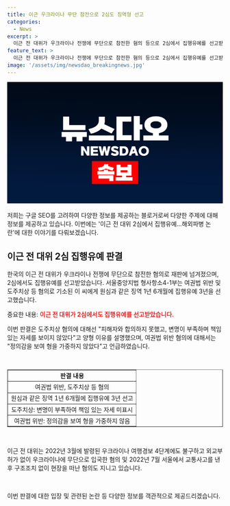 ```yaml
---
title: 이근 우크라이나 무단 참전으로 2심도 징역형 선고
categories:
  - News
excerpt: >
  이근 전 대위가 우크라이나 전쟁에 무단으로 참전한 혐의 등으로 2심에서 집행유예를 선고받았다. 서울중앙지법 형사항소4-1부(부장 양지정)는 여권법 위반과 도주치상 등 혐의로 기소된 이 씨에게 징역 1년 6개월에 집행유예 3년을 선고했다. 재판부는 “원심 판단이 옳고 오인이 없다”며 도주치상 혐의에 대해 “피해자와 합의하지 못하고 책임 있는 자세를 보이지 않았다”고 양형 이유를 설명했다. 또한, 여권법 위반 혐의에 대해선 “이 씨가 정의감에서 한 측면이 있어 형을 가중하지 않는다”고 언급했다.
feature_text: >
  이근 전 대위가 우크라이나 전쟁에 무단으로 참전한 혐의 등으로 2심에서 집행유예를 선고받았다. 서울중앙지법 형사항소4-1부(부장 양지정)는 여권법 위반과 도주치상 등 혐의로 기소된 이 씨에게 징역 1년 6개월에 집행유예 3년을 선고했다. 재판부는 “원심 판단이 옳고 오인이 없다”며 도주치상 혐의에 대해 “피해자와 합의하지 못하고 책임 있는 자세를 보이지 않았다”고 양형 이유를 설명했다. 또한, 여권법 위반 혐의에 대해선 “이 씨가 정의감에서 한 측면이 있어 형을 가중하지 않는다”고 언급했다.
image: '/assets/img/newsdao_breakingnews.jpg'
---
```


<p><img src="/assets/img/newsdao_breakingnews.jpg" alt="firstkoreanews 속보" /></p>

<p>저희는 구글 SEO를 고려하여 다양한 정보를 제공하는 블로거로써 다양한 주제에 대해 정보를 제공하고 있습니다. 이번에는 '이근 전 대위 2심에서 집행유예…해외파병 논란'에 대한 이야기를 다뤄보겠습니다.</p>

<h2 data-ke-size="size26">이근 전 대위 2심 집행유예 판결</h2>

<p>한국의 이근 전 대위가 우크라이나 전쟁에 무단으로 참전한 혐의로 재판에 넘겨졌으며, 2심에서도 집행유예를 선고받았습니다. 서울중앙지법 형사항소4-1부는 여권법 위반 및 도주치상 등 혐의로 기소된 이 씨에게 원심과 같은 징역 1년 6개월에 집행유예 3년을 선고했습니다. </p>

<p>중요한 내용:
<b><span style="color: #ee2323;">이근 전 대위가 2심에서도 집행유예를 선고받았습니다.</span></b></p>

<p>이번 판결은 도주치상 혐의에 대해선 "피해자와 합의하지 못했고, 변명이 부족하며 책임 있는 자세를 보이지 않았다"고 양형 이유를 설명했으며, 여권법 위반 혐의에 대해서는 "정의감을 보여 형을 가중하지 않았다"고 언급하였습니다.</p>

<p data-ke-size="size16">&nbsp;</p>

<table style="width: 100%;" border="1">
<tbody>
<tr>
<td style="text-align: center; height: 17px;"><b>판결 내용</b></td>
</tr>
<tr>
<td style="text-align: center; height: 17px;">여권법 위반, 도주치상 등 혐의</td>
</tr>
<tr>
<td style="text-align: center; height: 17px;">원심과 같은 징역 1년 6개월에 집행유예 3년 선고</td>
</tr>
<tr>
<td style="text-align: center; height: 17px;">도주치상: 변명이 부족하여 책임 있는 자세 미표시</td>
</tr>
<tr>
<td style="text-align: center; height: 17px;">여권법 위반: 정의감을 보여 형을 가중하지 않음</td>
</tr>
</tbody>
</table>

<p data-ke-size="size16">&nbsp;</p>

<p>이근 전 대위는 2022년 3월에 발령된 우크라이나 여행경보 4단계에도 불구하고 외교부 허가 없이 우크라이나에 무단으로 입국한 혐의 및 2022년 7월 서울에서 교통사고를 낸 후 구조조치 없이 현장을 떠난 혐의도 지니고 있습니다.</p>

<p data-ke-size="size16">&nbsp;</p>

<p>이번 판결에 대한 입장 및 관련된 논란 등 다양한 정보를 객관적으로 제공드리겠습니다.</p>

